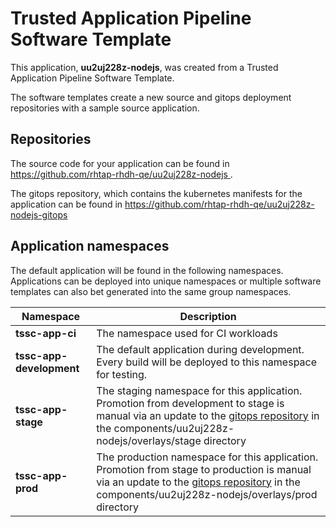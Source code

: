 # Trusted Application Pipeline Software Template

This application, **uu2uj228z-nodejs**, was created from a Trusted Application Pipeline Software Template.

The software templates create a new source and gitops deployment repositories with a sample source application. 

## Repositories

The source code for your application can be found in [https://github.com/rhtap-rhdh-qe/uu2uj228z-nodejs ](https://github.com/rhtap-rhdh-qe/uu2uj228z-nodejs ).
 
The gitops repository, which contains the kubernetes manifests for the application can be found in 
[https://github.com/rhtap-rhdh-qe/uu2uj228z-nodejs-gitops ](https://github.com/rhtap-rhdh-qe/uu2uj228z-nodejs-gitops ) 

## Application namespaces 

The default application will be found in the following namespaces. Applications can be deployed into unique namespaces or multiple software templates can also bet generated into the same group namespaces.  

|  Namespace   |  Description   |  
| -------- | -------- |
| **tssc-app-ci** | The namespace used for CI workloads |
| **tssc-app-development** | The default application during development. Every build will be deployed to this namespace for testing. |
| **tssc-app-stage** | The staging namespace for this application. Promotion from development to stage is manual via an update to the [gitops repository](https://github.com/rhtap-rhdh-qe/uu2uj228z-nodejs-gitops ) in the components/uu2uj228z-nodejs/overlays/stage directory |
| **tssc-app-prod** | The production namespace for this application. Promotion from stage to production is manual via an update to the [gitops repository](https://github.com/rhtap-rhdh-qe/uu2uj228z-nodejs-gitops ) in the components/uu2uj228z-nodejs/overlays/prod directory |